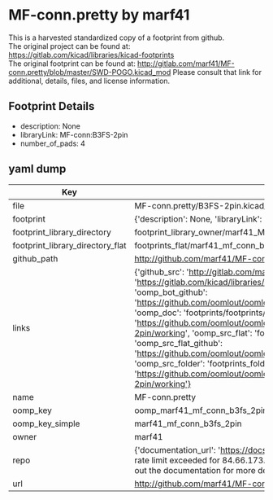 # MF-conn.pretty by marf41  
This is a harvested standardized copy of a footprint from github.  
The original project can be found at:  
https://gitlab.com/kicad/libraries/kicad-footprints  
The original footprint can be found at:
http://gitlab.com/marf41/MF-conn.pretty/blob/master/SWD-POGO.kicad_mod
Please consult that link for additional, details, files, and license information.  
## Footprint Details
* description: None  
* libraryLink: MF-conn:B3FS-2pin  
* number_of_pads: 4  
## yaml dump  
| Key | Value |  
| --- | --- |  
| file | MF-conn.pretty/B3FS-2pin.kicad_mod |  
| footprint | {'description': None, 'libraryLink': 'MF-conn:B3FS-2pin', 'number_of_pads': 4} |  
| footprint_library_directory | footprint_library_owner/marf41_MF-conn.pretty |  
| footprint_library_directory_flat | footprints_flat/marf41_mf_conn_b3fs_2pin/working |  
| github_path | http://github.com/marf41/MF-conn.pretty/blob/master/B3FS-2pin.kicad_mod |  
| links | {'github_src': 'http://gitlab.com/marf41/MF-conn.pretty/blob/master/SWD-POGO.kicad_mod', 'github_src_repo': 'https://gitlab.com/kicad/libraries/kicad-footprints', 'oomp_bot': 'footprints/marf41_mf_conn_b3fs_2pin/working', 'oomp_bot_github': 'https://github.com/oomlout/oomlout_oomp_footprint_bot/tree/main/footprints/marf41_mf_conn_b3fs_2pin/working', 'oomp_doc': 'footprints/footprints/marf41/MF-conn/B3FS-2pin/working/', 'oomp_doc_github': 'https://github.com/oomlout/oomlout_oomp_footprint_doc/tree/main/footprints/footprints/marf41/MF-conn/B3FS-2pin/working', 'oomp_src_flat': 'footprints_flat/footprints_flat/marf41_mf_conn_b3fs_2pin/working', 'oomp_src_flat_github': 'https://github.com/oomlout/oomlout_oomp_footprint_src/tree/main/footprints_flat/marf41_mf_conn_b3fs_2pin/working', 'oomp_src_folder': 'footprints_folder/footprints_folder/marf41/MF-conn/B3FS-2pin/working', 'oomp_src_folder_github': 'https://github.com/oomlout/oomlout_oomp_footprint_src/tree/main/footprints_folder/marf41/MF-conn/B3FS-2pin/working'} |  
| name | MF-conn.pretty |  
| oomp_key | oomp_marf41_mf_conn_b3fs_2pin |  
| oomp_key_simple | marf41_mf_conn_b3fs_2pin |  
| owner | marf41 |  
| repo | {'documentation_url': 'https://docs.github.com/rest/overview/resources-in-the-rest-api#rate-limiting', 'message': "API rate limit exceeded for 84.66.173.59. (But here's the good news: Authenticated requests get a higher rate limit. Check out the documentation for more details.)"} |  
| url | http://github.com/marf41/MF-conn.pretty |  

